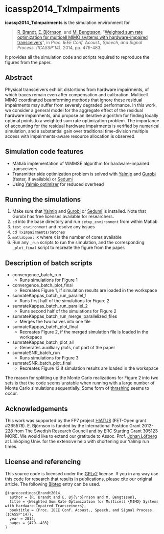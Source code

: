 icassp2014_TxImpairments
====

**icassp2014_TxImpairments** is the simulation environment for
> [R. Brandt][rabr5411], [E. Björnson][emilbjo], and [M. Bengtsson][matben], "[Weighted sum rate optimization for multicell MIMO systems with hardware-impaired transceivers][icassp2014_diva]", in _Proc. IEEE Conf. Acoust., Speech, and Signal Process. (ICASSP’14)_, 2014, pp. 479-483.

It provides all the simulation code and scripts required to reproduce the 
figures from the paper.

## Abstract
Physical transceivers exhibit distortions from hardware impairments, of which
traces remain even after compensation and calibration. Multicell MIMO
coordinated beamforming methods that ignore these residual impairments may
suffer from severely degraded performance. In this work, we consider a general
model for the aggregate effect of the residual hardware impairments, and propose
an iterative algorithm for finding locally optimal points to a weighted sum rate
optimization problem. The importance of accounting for the residual hardware
impairments is verified by numerical simulation, and a substantial gain over
traditional time-division multiple access with impairments-aware resource
allocation is observed.

## Simulation code features

* Matlab implementation of WMMSE algorithm for hardware-impaired transceivers
* Transmitter side optimization problem is solved with [Yalmip][yalmip] and
  [Gurobi][gurobi] (faster, if available) or [Sedumi][sedumi]
* Using [Yalmip optimizer][yalmipoptimizer] for reduced overhead

## Running the simulations

1. Make sure that [Yalmip][yalmip] and [Gurobi][gurobi] or [Sedumi][sedumi] is
   installed. Note that Gurobi has free licenses available for researchers.
2. `cd` into the base directory and run `setup_environment` from within Matlab
3. `test_environment` and resolve any issues
4. `cd TxImpairments/batches`
5. `matlabpool X` where `X` is the number of cores available
6. Run any `_run` scripts to run the simulation, and the corresponding 
   `_plot_final` script to recreate the figure from the paper.

## Description of batch scripts

- convergence_batch_run
  - Runs simulations for Figure 1
- convergence_batch_plot_final
  - Recreates Figure 1, if simulation results are loaded in the workspace
- sumrateKappas_batch_run_parallel_1
  - Runs first half of the simulations for Figure 2
- sumrateKappas_batch_run_parallel_2
  - Runs second half of the simulations for Figure 2
- sumrateKappas_batch_run_merge_parallelized_files
  - Merges the two halves into one file
- sumrateKappas_batch_plot_final
  - Recreates Figure 2, if the merged simulation file is loaded in the workspace
- sumrateKappas_batch_plot_all
  - Generates auxilliary plots, not part of the paper
- sumrateSNR_batch_run
  - Runs simulations for Figure 3
- sumrateSNR_batch_plot_final
  - Recreates Figure 13 if simulation results are loaded in the workspace

The reason for splitting up the Monte Carlo realizations for Figure 2 into two
sets is that the code seems unstable when running with a large number of Monte
Carlo simulations sequentially. Some form of [thrashing][thrashing] seems to
occur. 

## Acknowledgements
This work was supported by the FP7 project [HIATUS][hiatus] (FET-Open
grant #265578). E. Björnson is funded by the International Postdoc Grant
2012-228 from The Swedish Research Council and by ERC Starting Grant 305123
MORE. We would like to extend our gratitude to Assoc. Prof.
[Johan Löfberg][johanlofberg] at Linköping Univ. for the extensive help with
shortening our Yalmip run times.

## License and referencing
This source code is licensed under the [GPLv2][gplv2] license. If you in any way
use this code for research that results in publications, please cite our
original article. The following [Bibtex][bibtex] entry can be used.
```
@inproceedings{Brandt2014, 
  author = {R. Brandt and E. Bj{\"o}rnson and M. Bengtsson}, 
  title = {Weighted Sum Rate Optimization for Multicell {MIMO} Systems with Hardware-Impaired Transceivers}, 
  booktitle = {Proc. IEEE Conf. Acoust., Speech, and Signal Process. (ICASSP'14)}, 
  year = 2014,
  pages = {479--483}
}
```

[rabr5411]: http://www.kth.se/profile/rabr5411
[emilbjo]: http://www.kth.se/profile/emilbjo
[matben]: http://www.kth.se/profile/matben
[icassp2014_diva]: http://urn.kb.se/resolve?urn=urn:nbn:se:kth:diva-141944
[yalmip]: http://users.isy.liu.se/johanl/yalmip
[gurobi]: http://www.gurobi.com/
[sedumi]: https://github.com/sqlp/sedumi
[yalmipoptimizer]: http://users.isy.liu.se/johanl/yalmip/pmwiki.php?n=Commands.Optimizer
[thrashing]: http://en.wikipedia.org/wiki/Thrashing_(computer_science)
[hiatus]: http://www.fp7-hiatus.eu/
[johanlofberg]: https://github.com/johanlofberg
[gplv2]: http://choosealicense.com/licenses/gpl-v2
[bibtex]: http://www.bibtex.org/
